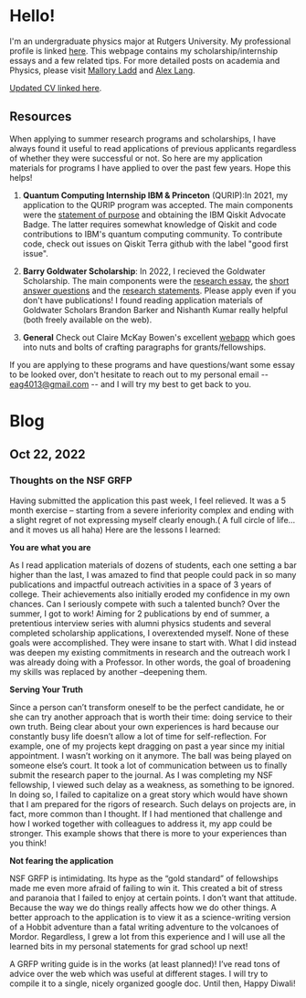 # Hello!
I'm an undergraduate physics major at Rutgers University. My professional profile is linked [here](https://www.linkedin.com/in/eeshgupta/). This webpage contains my scholarship/internship essays and a few related tips. For more detailed posts on academia and Physics, please visit [Mallory Ladd](http://www.malloryladd.com/) and [Alex Lang](https://www.alexhunterlang.com/home).

[Updated CV linked here](https://github.com/EeshGupta/eeshgupta.github.io/blob/main/documents/CVSep22_1.pdf). 

## Resources
When applying to summer research programs and scholarships, I have always found it useful to read applications of previous applicants regardless of whether they were successful or not. So here are my application materials for programs I have applied to over the past few years. Hope this helps!

1. **Quantum Computing Internship IBM & Princeton** (QURIP):In 2021, my application to the QURIP program was accepted. The main components were the [statement of purpose](https://github.com/EeshGupta/eeshgupta.github.io/blob/main/documents/Statement_of_Purpose_QURIP.pdf) and obtaining the IBM Qiskit Advocate Badge. The latter requires somewhat knowledge of Qiskit and code contributions to IBM's quantum computing community. To contribute code, check out issues on Qiskit Terra github with the label "good first issue".
2. **Barry Goldwater Scholarship**: In 2022, I recieved the Goldwater Scholarship. The main components were the [research essay](https://github.com/EeshGupta/eeshgupta.github.io/blob/main/documents/2022_Research_Essay_Goldwater.pdf), the [short answer questions](https://github.com/EeshGupta/eeshgupta.github.io/blob/main/documents/Short_Answer_Questions_Goldwater.pdf) and the [research statements](https://github.com/EeshGupta/eeshgupta.github.io/blob/main/documents/Research_Statements_Goldwater.pdf). Please apply even if you don't have publications! I found reading application materials of Goldwater Scholars Brandon Barker and Nishanth Kumar really helpful (both freely available on the web). 

3. **General** Check out Claire McKay Bowen's excellent [webapp](https://clairemckaybowen.com/fellowship) which goes into nuts and bolts of crafting paragraphs for grants/fellowships. 

If you are applying to these programs and have questions/want some essay to be looked over, don't hesitate to reach out to my personal email -- eag4013@gmail.com -- and I will try my best to get back to you. 


# Blog

## Oct 22, 2022
### Thoughts on the NSF GRFP

Having submitted the application this past week, I feel relieved. It was a 5 month exercise – starting from a severe inferiority complex and ending with a slight regret of not expressing myself clearly enough.( A full circle of life…and it moves us all  haha) Here are the lessons I learned: 

**You are what you are**

As I read application materials of dozens of students, each one setting a bar higher than the last, I was amazed to find that people could pack in so many publications and impactful outreach activities in a space of 3 years of college. Their achievements also initially eroded my confidence in my own chances. Can I seriously compete with such a talented bunch?
Over the summer, I got to work! Aiming for 2 publications by end of summer, a pretentious interview series with alumni physics students and several completed scholarship applications, I overextended myself. None of these goals were accomplished. They were insane to start with. What I did instead was deepen my existing commitments in research and the outreach work I was already doing with a Professor. In other words, the goal of broadening my skills was replaced by another –deepening them.

**Serving Your Truth**

Since a person can’t transform oneself to be the perfect candidate, he or she can try another approach that is worth their time: doing service to their own truth. Being clear about your own experiences is hard because our constantly busy life doesn’t allow a lot of time for self-reflection. For example, one of my projects kept dragging on past a year since my initial appointment. I wasn’t working on it anymore. The ball was being played on someone else’s court. It took a lot of communication between us to finally submit the research paper to the journal. As I was completing my NSF fellowship, I viewed such delay as a weakness, as something to be ignored. In doing so, I failed to capitalize on a great story which would have shown that I am prepared for the rigors of research. Such delays on projects are, in fact, more common than I thought. If I had mentioned that challenge and how I worked together with colleagues to address it, my app could be stronger. This example shows that there is more to your experiences than you think!

**Not fearing the application**

NSF GRFP is intimidating. Its hype as the  “gold standard” of fellowships made me even more afraid of failing to win it. This created a bit of stress and paranoia that I failed to enjoy at certain points. I don’t want that attitude. Because the way we do things really affects how we do other things. A better approach to the application is to view it as a science-writing version of a Hobbit adventure than a fatal writing adventure to the volcanoes of Mordor. Regardless, I grew a lot from this experience and I will use all the learned bits in my personal statements for grad school up next!

A GRFP writing guide is in the works (at least planned)! I’ve read tons of advice over the web which was useful at different stages. I will try to compile it to a single, nicely organized google doc. Until then, Happy Diwali!

